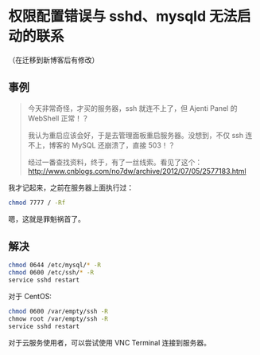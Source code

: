 # 权限配置错误与 sshd、mysqld 无法启动的联系

（在迁移到新博客后有修改）

## 事例

> 今天非常奇怪，才买的服务器，ssh 就连不上了，但 Ajenti Panel 的 WebShell 正常！？
>
> 我认为重启应该会好，于是去管理面板重启服务器。没想到，不仅 ssh 连不上，博客的 MySQL 还崩溃了，直接 503！？
>
> 经过一番查找资料，终于，有了一丝线索。看见了这个：
> <http://www.cnblogs.com/no7dw/archive/2012/07/05/2577183.html>

我才记起来，之前在服务器上面执行过：

```sh
chmod 7777 / -Rf
```

嗯，这就是罪魁祸首了。

## 解决

```sh
chmod 0644 /etc/mysql/* -R
chmod 0600 /etc/ssh/* -R
service sshd restart
```

对于 CentOS:

```sh
chmod 0600 /var/empty/ssh -R
chmow root /var/empty/ssh -R
service sshd restart
```

对于云服务使用者，可以尝试使用 VNC Terminal 连接到服务器。
